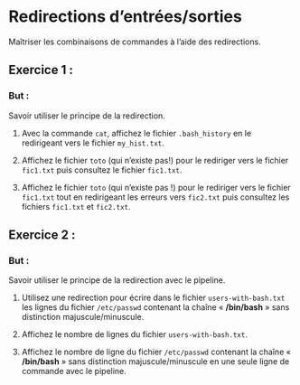 # Redirections d’entrées/sorties
Maîtriser les combinaisons de commandes à l’aide des redirections.

## Exercice 1 : 

### But : ### 
Savoir utiliser le principe de la redirection.

1. Avec la commande ``cat``, affichez le fichier ``.bash_history`` en le redirigeant vers le fichier ``my_hist.txt``.

2. Affichez le fichier ``toto`` (qui n’existe pas!) pour le rediriger vers le fichier ``fic1.txt`` puis consultez le fichier ``fic1.txt``.

3. Affichez le fichier ``toto`` (qui n’existe pas !) pour le rediriger vers le
fichier ``fic1.txt`` tout en redirigeant les erreurs vers ``fic2.txt`` puis consultez les fichiers ``fic1.txt`` et ``fic2.txt``.


## Exercice 2 : 

### But : ###
Savoir utiliser le principe de la redirection avec le pipeline.

1. Utilisez une redirection pour écrire dans le fichier ``users-with-bash.txt`` les lignes du fichier ``/etc/passwd`` contenant la chaîne « **/bin/bash** » sans distinction majuscule/minuscule.

2. Affichez le nombre de lignes du fichier ``users-with-bash.txt``.

3. Affichez le nombre de ligne du fichier ``/etc/passwd`` contenant la chaîne « **/bin/bash** » sans distinction majuscule/minuscule en une seule ligne de commande avec le pipeline.

